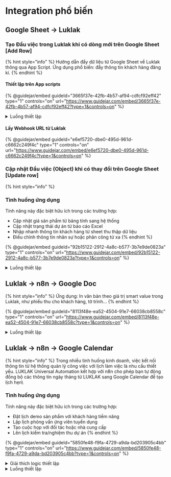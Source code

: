 # Integration phổ biến

## Google Sheet -> Luklak

### Tạo Đầu việc trong Luklak khi có dòng mới trên Google Sheet \[Add Row]

{% hint style="info" %}
Hướng dẫn đẩy dữ liệu từ Google Sheet về Luklak thông qua App Script. Ứng dụng phổ biến: đẩy thông tin khách hàng đăng kí.
{% endhint %}

#### Thiết lập trên App scripts

{% @guidejar/embed guideId="3665f37e-42fb-4b57-af94-cdfcf92eff42" type="1" controls="on" url="https://www.guidejar.com/embed/3665f37e-42fb-4b57-af94-cdfcf92eff42?type=1&controls=on" %}

<details>

<summary>Luồng thiết lập</summary>

```javascript
function processAndPushSingleRow() {
  const sheet = SpreadsheetApp.getActiveSpreadsheet().getActiveSheet();
  const data = sheet.getDataRange().getValues();
  const headers = data[0]; // Tiêu đề cột

  const url = "https://idealer.luklak.com/api/org/newspaceconcept/hooks/P7t5dL-x-UoZQ5m0gkyprlR0y7Sv3Kzr_07fnr3ThFY"; // Thay link webhook được lấy trên Luklak vào đây


  // Map tiêu đề cột sang key của API
  const columnMapping = {
    "Số điện thoại cá nhân": "sdt",
    "Mã khách hàng": "makh",
    "Số CCCD": "cccd",
    "Khối": "khoi",
    "Họ và tên": "hoten",
    "Cấp bậc chức danh": "capbac",
    "Dân tộc": "dantoc",
    "Địa chỉ liên hệ (Địa chỉ ở Hà Nội)": "diachi",
    "Loại hợp đồng": "loaihd",
    "Nơi sinh": "noisinh",
    "Hình thức đào tạo": "trinhdo",
    "Chức danh": "chucdanh",
    "Giới tính": "gioitinh",
    "Ngày sinh": "ngaysinh",
    "Phòng/Ban/Chi nhánh": "phongban",
    "Ngày vào làm việc": "ngayvaolam",
    "Email cá nhân": "emailcanhan",
    "Email công ty": "emailcongty",
    "Tình trạng hôn nhân": "tinhtranghonnhan",
    "Nguyên quán": "noisinh",
    "Tỉnh/TP": "thuongtru",
  };


// Xử lý mã hóa dữ liệu 
  for (let i = 1; i < data.length; i++) { // Bắt đầu từ dòng thứ 2
    const row = data[i];
    const processedRow = {};

    headers.forEach((header, index) => {
      const key = columnMapping[header];
      const cellValue = row[index];

      if (key) {
        // Xử lý chuẩn hóa dữ liệu
        if (["capbac", "trinhdo", "tinhtranghonnhan"].includes(key)) { // Sử dụng với các cột dữ liệu trường sổ xuống chọn 1
          processedRow[key] = normalizeText(cellValue);
        } else if (key === "ngaysinh" || key === "ngayvaolam") { // Sử dụng với các trường mã hóa thời gian cho đúng định dạng
          processedRow[key] = formatDate(cellValue);
        } else if (key === "gioitinh") {
          processedRow[key] = normalizeText(cellValue);
        } else {
          processedRow[key] = cellValue || ""; // Điền giá trị hoặc để trống
        }
      }
    });

    // Gửi dữ liệu đã xử lý đến API
    const options = {
      method: "POST",
      contentType: "application/json",
      payload: JSON.stringify(processedRow),
    };

    try {
      const response = UrlFetchApp.fetch(url, options);
      Logger.log(`Dòng ${i + 1}: ${response.getContentText()}`); // Log dòng hiện tại
    } catch (error) {
      Logger.log(`Lỗi dòng ${i + 1}: ${error}`);
    }

    // Tạm dừng 1 giây trước khi xử lý dòng tiếp theo
    Utilities.sleep(1000);
  }
}

// Hàm chuẩn hóa văn bản: Loại bỏ dấu, thay khoảng trắng bằng dấu gạch ngang
function normalizeText(text) {
  if (!text) return "";
  const accentsMap = [
    { base: "a", regex: /[àáạảãâầấậẩẫăằắặẳẵ]/g },
    { base: "e", regex: /[èéẹẻẽêềếệểễ]/g },
    { base: "i", regex: /[ìíịỉĩ]/g },
    { base: "o", regex: /[òóọỏõôồốộổỗơờớợởỡ]/g },
    { base: "u", regex: /[ùúụủũưừứựửữ]/g },
    { base: "y", regex: /[ỳýỵỷỹ]/g },
    { base: "d", regex: /[đ]/g },
  ];

  text = text.toLowerCase().trim();
  accentsMap.forEach(({ base, regex }) => {
    text = text.replace(regex, base);
  });

  return text.replace(/\s+/g, "_");
}

// Hàm chuyển định dạng ngày từ dd/mm/yyyy sang yyyy-mm-dd
function formatDate(date) {
  if (!date) return "";
  if (typeof date === "string" && date.includes("/")) {
    const parts = date.split("/");
    return `${parts[2]}-${parts[1].padStart(2, "0")}-${parts[0].padStart(2, "0")}`;
  }
  if (Object.prototype.toString.call(date) === "[object Date]") {
    return Utilities.formatDate(date, "GMT+7", "yyyy-MM-dd");
  }
  return "";
}

```

</details>

#### Lấy Webhook URL từ Luklak

{% @guidejar/embed guideId="e6ef5720-dbe0-495d-961d-c6662c249f4c" type="1" controls="on" url="https://www.guidejar.com/embed/e6ef5720-dbe0-495d-961d-c6662c249f4c?type=1&controls=on" %}

### Cập nhật Đầu việc (Object) khi có thay đổi trên Google Sheet \[Update row]

{% hint style="info" %}
### Tình huống ứng dụng

Tính năng này đặc biệt hữu ích trong các trường hợp:

* Cập nhật giá sản phẩm từ bảng tính sang hệ thống
* Cập nhật trạng thái dự án từ báo cáo Excel
* Nhập nhanh thông tin khách hàng từ sheet thu thập dữ liệu
* Điều chỉnh thông tin nhân sự hoặc phân công từ xa
{% endhint %}

{% @guidejar/embed guideId="92b15122-2912-4a8c-b577-3b7e9de0823a" type="1" controls="on" url="https://www.guidejar.com/embed/92b15122-2912-4a8c-b577-3b7e9de0823a?type=1&controls=on" %}

<details>

<summary>Luồng thiết lập</summary>

1. Người dùng cập nhật thông tin trong Google Sheet
2. Trigger từ Apps Script phát hiện sự thay đổi

{% code overflow="wrap" %}
```javascript
// Đoạn code Appscript để lắng nghe thay đổi -> Gửi về Luklak

function handleEdit(e) {
  try {
    const sheet = e.range.getSheet();
    const row = e.range.getRow();


    if (row === 1) return;


    const headers = sheet.getRange(1, 1, 1, sheet.getLastColumn()).getValues()[0];
    const rowData = sheet.getRange(row, 1, 1, headers.length).getValues()[0];


    const data = {};
    headers.forEach((header, index) => {
      data[header.trim()] = rowData[index];
    });


    const issueKey = data["Mã"]; // Mã là tên cột được đặt ở sheet
    if (!issueKey) return;


    const apiUrl = `https://idealer.luklak.work/api/org/demoempty/hooks/HZ5wIxDhhTN6HzFAvOr9Zx-uvEdtBzRjw_c5x1nLoI8?issueKey=${issueKey}`; // Đường link Webhook lấy trên Luklak 


    const options = {
      method: "post",
      contentType: "application/json",
      payload: JSON.stringify(data),
      muteHttpExceptions: true,
    };


    const response = UrlFetchApp.fetch(apiUrl, options);
    Logger.log(response.getContentText());
  } catch (err) {
    Logger.log("Lỗi khi xử lý onEdit: " + err);
  }
}


```
{% endcode %}

3. Dữ liệu được gửi trực tiếp sang Luklak kèm mã mục (Object key)

4) Dữ liệu được nhận lại thông qua Webhook và tìm ra đúng mục theo mã mục đã gửi

5. Thông tin được cập nhật trong LUKLAK tương ứng với mục đã được xác định

</details>

## Luklak -> n8n -> Google Doc

{% hint style="info" %}
Ứng dụng: In văn bản theo giá trị smart value trong Luklak, như phiếu thu cho khách hàng, tờ trình...
{% endhint %}

{% @guidejar/embed guideId="8113f48e-ea52-4504-91e7-66038cb8558c" type="1" controls="on" url="https://www.guidejar.com/embed/8113f48e-ea52-4504-91e7-66038cb8558c?type=1&controls=on" %}

<details>

<summary>Luồng thiết lập</summary>

```javascript
let time = $('Webhook').item.json.body.fields.sinh_ngay.value.value.split('-')
let ngay = time[2]
let thang = time[1]
let nam = time[0]
let newTime = `${ngay}/${thang}/${nam}`

let time1 = $('Webhook').item.json.body.fields.ngay_bat.value.value.split('-')
let ngay1 = time1[2]
let thang1 = time1[1]
let nam1 = time1[0]
let newTime1 = `${ngay1}/${thang1}/${nam1}`

let time2 = $('Webhook').item.json.body.fields.vao_nha_tam_giu.value.value.split('T')
let time3 = time2[0].split('-')
let ngay2 = time3[2]
let thang2 = time3[1]
let nam2 = time3[0]
let newTime2 = `${ngay2}/${thang2}/${nam2}`

let gio = time2[1].split('+')
let gio1 = gio[0]



return {ngaysinh: newTime, nagy_bat: newTime1,vaonhatamgiam: newTime2, gio: gio1};
```

</details>

## Luklak -> n8n -> Google Calendar

{% hint style="info" %}
Trong nhiều tình huống kinh doanh, việc kết nối thông tin từ hệ thống quản lý công việc với lịch làm việc là nhu cầu thiết yếu. LUKLAK Universal Automation kết hợp với n8n cho phép bạn tự động đồng bộ các thông tin ngày tháng từ LUKLAK sang Google Calendar để tạo lịch hẹn\


### Tình huống ứng dụng

Tính năng này đặc biệt hữu ích trong các trường hợp:

* Đặt lịch demo sản phẩm với khách hàng tiềm năng
* Lập lịch phỏng vấn ứng viên tuyển dụng
* Tạo cuộc họp với đối tác hoặc nhà cung cấp
* Lên lịch kiểm tra/nghiệm thu dự án
{% endhint %}

{% @guidejar/embed guideId="5850fe48-f9fa-4729-a9da-bd203905c4bb" type="1" controls="on" url="https://www.guidejar.com/embed/5850fe48-f9fa-4729-a9da-bd203905c4bb?type=1&controls=on" %}

<details>

<summary>Giải thích logic thiết lập</summary>

### Thiết lập trong LUKLAK

| QUY TẮC                | TRIGGER                                                                                                                      | CONDITION  | ACTION                                                                                                                    |
| ---------------------- | ---------------------------------------------------------------------------------------------------------------------------- | ---------- | ------------------------------------------------------------------------------------------------------------------------- |
| Tạo mục con `Lịch hẹn` | <p>Ấn "Tạo lịch hẹn" tại Action Menu trên mục <code>Khách hàng</code><br><br>Hiện popup để điền ngày, giờ hẹn (bắt buộc)</p> | (không có) | Tạo mục con `Lịch hẹn`, tự động cập nhật trường thời gian hẹn & các thông tin khách hàng để đặt lịch (email, lời nhắn...) |
| Đẩy dữ liệu sang n8n   | Mục `Lịch hẹn` được tạo                                                                                                      | (không có) | Bắn webhook sang n8n với đầy đủ thông tin về lịch hẹn                                                                     |

### Thiết lập trong n8n

| QUY TẮC                     | NODE CẦN DÙNG     | NGHIỆP VỤ                                                                                                 |
| --------------------------- | ----------------- | --------------------------------------------------------------------------------------------------------- |
| Tạo sự kiện Google Calendar | 1/Webhook         | Nhận dữ liệu từ Luklak                                                                                    |
|                             | 2/Code            | <p>Chuẩn hóa dữ liệu date format để khớp với Google Calendar</p><p><code>HH:mm ngày DD/MM/YYYY</code></p> |
|                             | 3/Google Calendar | Tạo sự kiện trên Google Calendar với các thông tin ngày tháng, email khách,... từ webhook                 |

</details>

<details>

<summary>Luồng thiết lập</summary>

```javascript
var originalDateString = $json.body.fields.ngay_hen_demo.value.value;
var nguoilam = $json.body.fields.assignee.value.value.displayName;
var emailnguoilam = $json.body.fields.assignee.value.value.email;
var tieude = $json.body.fields.title.value.value;
// Chỉnh dạng
var formattedDateString = originalDateString.replace('T', ' ').slice(0, 19);

// Tạo start - end từ chuỗi đã được định dạng
var dateStart = new Date(formattedDateString);
var dateEnd = new Date(dateStart.getTime());

// Tạo ngày kết thúc hẹn
dateStart.setHours(dateEnd.getHours() + 0);

dateEnd.setHours(dateEnd.getHours() + 0);

// Định dạng ngày thành chuỗi
var formattedStart = dateStart.toISOString().slice(0, 19).replace('T', ' ');
var formattedEnd = dateEnd.toISOString().slice(0, 19).replace('T', ' ');

return { 
  formattedDateString: formattedDateString,
  tieu_de: tieude,
  time_start: formattedStart, 
  time_end: formattedEnd, 
  nguoilam: nguoilam,
  emailnguoilam: emailnguoilam
};
```

</details>
